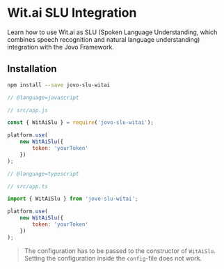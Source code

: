 # Wit.ai SLU Integration

Learn how to use Wit.ai as SLU (Spoken Language Understanding, which combines speech recognition and natural language understanding) integration with the Jovo Framework.

## Installation

```sh
npm install --save jovo-slu-witai
```

```javascript
// @language=javascript

// src/app.js

const { WitAiSlu } = require('jovo-slu-witai');

platform.use(
	new WitAiSlu({
		token: 'yourToken'
	})
);

// @language=typescript

// src/app.ts

import { WitAiSlu } from 'jovo-slu-witai';

platform.use(
	new WitAiSlu({
		token: 'yourToken'
	})
);
```

> The configuration has to be passed to the constructor of `WitAiSlu`. Setting the configuration inside the `config`-file does not work.